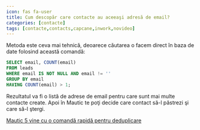 ```yaml
---
icon: fas fa-user
title: Cum descopăr care contacte au aceeaşi adresă de email?
categories: [contacte]
tags: [contacte,contacts,capcane,inwork,novideo]
---
```


Metoda este ceva mai tehnică, deoarece căutarea o facem direct în baza de date folosind această comandă:

```sql
SELECT email, COUNT(email) 
FROM leads 
WHERE email IS NOT NULL AND email != '' 
GROUP BY email 
HAVING COUNT(email) > 1;
```

Rezultatul va fi o listă de adrese de email pentru care sunt mai multe contacte create. Apoi în Mautic te poţi decide care contact să-l păstrezi şi care să-l ştergi.

[Mautic 5 vine cu o comandă rapidă pentru deduplicare](https://forum.mautic.org/t/how-did-happened-duplicate-contact/24575/30)
